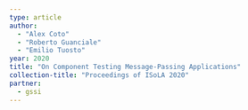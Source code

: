 ```yaml
---
type: article
author:
  - "Alex Coto"
  - "Roberto Guanciale"
  - "Emilio Tuosto"
year: 2020
title: "On Component Testing Message-Passing Applications"
collection-title: "Proceedings of ISoLA 2020"
partner:
  - gssi
---
```

